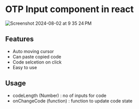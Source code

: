 # OTP Input component in react


![Screenshot 2024-08-02 at 9 35 24 PM](https://github.com/user-attachments/assets/6397872a-a926-4e22-b1ec-01c04110e7e5)


## Features

- Auto moving cursor
- Can paste copied code
- Code selcetion on click
- Easy to use 


## Usage

 <OTPInput codeLength={4} onChangeCode={setCode} />

- codeLength (Number) : no of inputs for code
- onChangeCode (function) : function to update code state
